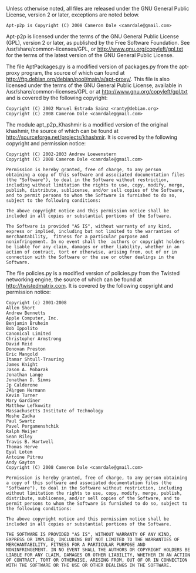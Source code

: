 Unless otherwise noted, all files are released under the GNU General
Public License, version 2 or later, exceptions are noted below.

    Apt-p2p is Copyright (C) 2008 Cameron Dale <camrdale@gmail.com>

Apt-p2p is licensed under the terms of the GNU General Public License (GPL),
version 2 or later, as published by the Free Software Foundation.  See
/usr/share/common-licenses/GPL, or <http://www.gnu.org/copyleft/gpl.txt>
for the terms of the latest version of the GNU General Public License.

The file AptPackages.py is a modified version of packages.py from
the apt-proxy program, the source of which can found at
http://ftp.debian.org/debian/pool/main/a/apt-proxy/.
This file is also licensed under the terms of the GNU General
Public License, available in /usr/share/common-licenses/GPL or at
<http://www.gnu.org/copyleft/gpl.txt> and is covered by the following
copyright:

	Copyright (C) 2002 Manuel Estrada Sainz <ranty@debian.org>
	Copyright (C) 2008 Cameron Dale <camrdale@gmail.com>

The module apt_p2p_Khashmir is a modified version of the original khashmir,
the source of which can be found at http://sourceforge.net/projects/khashmir.
It is covered by the following copyright and permission notice:

	Copyright (C) 2002-2003 Andrew Loewenstern
	Copyright (C) 2008 Cameron Dale <camrdale@gmail.com>
	
	Permission is hereby granted, free of charge, to any person
	obtaining a copy of this software and associated documentation files
	(the "Software"), to deal in the Software without restriction,
	including without limitation the rights to use, copy, modify, merge,
	publish, distribute, sublicense, and/or sell copies of the Software,
	and to permit persons to whom the Software is furnished to do so,
	subject to the following conditions:
	
	The above copyright notice and this permission notice shall be
	included in all copies or substantial portions of the Software.
	
	The Software is provided "AS IS", without warranty of any kind,
	express or implied, including but not limited to the warranties of
	merchantability,  fitness for a particular purpose and
	noninfringement. In no event shall the  authors or copyright holders
	be liable for any claim, damages or other liability, whether in an
	action of contract, tort or otherwise, arising from, out of or in
	connection with the Software or the use or other dealings in the
	Software.

The file policies.py is a modified version of policies.py from
the Twisted networking engine, the source of which can be found at
http://twistedmatrix.com. It is covered by the following copyright and
permission notice:

	Copyright (c) 2001-2008
	Allen Short
	Andrew Bennetts
	Apple Computer, Inc.
	Benjamin Bruheim
	Bob Ippolito
	Canonical Limited
	Christopher Armstrong
	David Reid
	Donovan Preston
	Eric Mangold
	Itamar Shtull-Trauring
	James Knight
	Jason A. Mobarak
	Jonathan Lange
	Jonathan D. Simms
	Jp Calderone
	JÃ¼rgen Hermann
	Kevin Turner
	Mary Gardiner
	Matthew Lefkowitz
	Massachusetts Institute of Technology
	Moshe Zadka
	Paul Swartz
	Pavel Pergamenshchik
	Ralph Meijer
	Sean Riley
	Travis B. Hartwell
	Thomas Herve
	Eyal Lotem
	Antoine Pitrou
	Andy Gayton
	Copyright (C) 2008 Cameron Dale <camrdale@gmail.com>
	
	Permission is hereby granted, free of charge, to any person obtaining
	a copy of this software and associated documentation files (the
	"Software"), to deal in the Software without restriction, including
	without limitation the rights to use, copy, modify, merge, publish,
	distribute, sublicense, and/or sell copies of the Software, and to
	permit persons to whom the Software is furnished to do so, subject to
	the following conditions:
	
	The above copyright notice and this permission notice shall be
	included in all copies or substantial portions of the Software.
	
	THE SOFTWARE IS PROVIDED "AS IS", WITHOUT WARRANTY OF ANY KIND,
	EXPRESS OR IMPLIED, INCLUDING BUT NOT LIMITED TO THE WARRANTIES OF
	MERCHANTABILITY, FITNESS FOR A PARTICULAR PURPOSE AND
	NONINFRINGEMENT. IN NO EVENT SHALL THE AUTHORS OR COPYRIGHT HOLDERS BE
	LIABLE FOR ANY CLAIM, DAMAGES OR OTHER LIABILITY, WHETHER IN AN ACTION
	OF CONTRACT, TORT OR OTHERWISE, ARISING FROM, OUT OF OR IN CONNECTION
	WITH THE SOFTWARE OR THE USE OR OTHER DEALINGS IN THE SOFTWARE.
